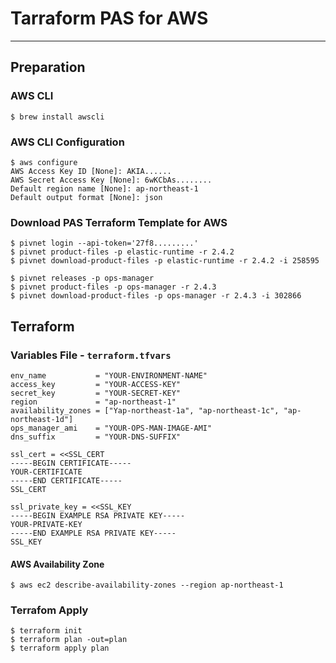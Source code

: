 # Tarraform PAS for AWS
---

## Preparation
### AWS CLI

```
$ brew install awscli
```

### AWS CLI Configuration

```
$ aws configure
AWS Access Key ID [None]: AKIA......
AWS Secret Access Key [None]: 6wKCbAs........
Default region name [None]: ap-northeast-1
Default output format [None]: json
```

### Download PAS Terraform Template for AWS

```
$ pivnet login --api-token='27f8.........'
$ pivnet product-files -p elastic-runtime -r 2.4.2
$ pivnet download-product-files -p elastic-runtime -r 2.4.2 -i 258595
```

```
$ pivnet releases -p ops-manager
$ pivnet product-files -p ops-manager -r 2.4.3
$ pivnet download-product-files -p ops-manager -r 2.4.3 -i 302866
```

## Terraform
### Variables File - `terraform.tfvars`

```
env_name           = "YOUR-ENVIRONMENT-NAME"
access_key         = "YOUR-ACCESS-KEY"
secret_key         = "YOUR-SECRET-KEY"
region             = "ap-northeast-1"
availability_zones = ["Yap-northeast-1a", "ap-northeast-1c", "ap-northeast-1d"]
ops_manager_ami    = "YOUR-OPS-MAN-IMAGE-AMI"
dns_suffix         = "YOUR-DNS-SUFFIX"

ssl_cert = <<SSL_CERT
-----BEGIN CERTIFICATE-----
YOUR-CERTIFICATE
-----END CERTIFICATE-----
SSL_CERT

ssl_private_key = <<SSL_KEY
-----BEGIN EXAMPLE RSA PRIVATE KEY-----
YOUR-PRIVATE-KEY
-----END EXAMPLE RSA PRIVATE KEY-----
SSL_KEY
```

#### AWS Availability Zone

```
$ aws ec2 describe-availability-zones --region ap-northeast-1
```


### Terrafom Apply

```
$ terraform init
$ terraform plan -out=plan
$ terraform apply plan
```


